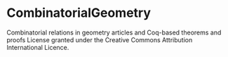 # CombinatorialGeometry
Combinatorial relations in geometry articles and Coq-based theorems and proofs
License granted under the Creative Commons Attribution International Licence.
